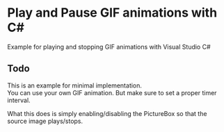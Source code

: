 # Play and Pause GIF animations with C#
Example for playing and stopping GIF animations with Visual Studio C#

## Todo
This is an example for minimal implementation.  
You can use your own GIF animation. But make sure to set a proper timer interval.  
  
What this does is simply enabling/disabling the PictureBox so that the source image plays/stops.
